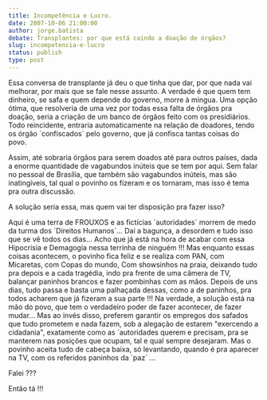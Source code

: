 ```yaml
---
title: Incompetência e Lucro.
date: 2007-10-06 21:00:00
author: jorge.batista
debate: Transplantes: por que está caindo a doação de órgãos?
slug: incompetencia-e-lucro
status: publish 
type: post
---
```


Essa conversa de transplante já deu o que tinha que dar, por que nada vai melhorar, por mais que se fale nesse assunto. A verdade é que quem tem dinheiro, se safa e quem depende do governo, morre à mingua. Uma opção ótima, que resolveria de uma vez por todas essa falta de órgãos pra doação, seria a criação de um banco de órgãos feito com os presidiários. Todo reincidente, entraria automaticamente na relação de doadores, tendo os órgão ´confiscados´ pelo governo, que já confisca tantas coisas do povo.  

Assim, até sobraria órgãos para serem doados até para outros países, dada a enorme quantidade de vagabundos inúteis que se tem por aqui. Sem falar no pessoal de Brasília, que também são vagabundos inúteis, mas são inatingíveis, tal qual o povinho os fizeram e os tornaram, mas isso é tema pra outra discussão.  

A solução seria essa, mas quem vai ter disposição pra fazer isso?  

Aqui é uma terra de FROUXOS e as fictícias ´autoridades´ morrem de medo da turma dos ´Direitos Humanos´... Daí a bagunça, a desordem e tudo isso que se vê todos os dias... Acho que já está na hora de acabar com essa Hipocrisia e Demagogia nessa terrinha de ninguém !!! Mas enquanto essas coisas acontecem, o povinho fica feliz e se realiza com PAN, com Micaretas, com Copas do mundo, Com showsinhos na praia, deixando tudo pra depois e a cada tragédia, indo pra frente de uma câmera de TV, balançar paninhos brancos e fazer pombinhas com as mãos. Depois de uns dias, tudo passa e basta uma palhaçada dessas, como a de paninhos, pra todos acharem que já fizeram a sua parte !!! Na verdade, a solução está na mão do povo, que tem o verdadeiro poder de fazer acontecer, de fazer mudar... Mas ao invés disso, preferem garantir os empregos dos safados que tudo prometem e nada fazem, sob a alegação de estarem "exercendo a cidadania", exatamente como as ´autoridades querem e precisam, pra se manterem nas posições que ocupam, tal e qual sempre desejaram. Mas o povinho aceita tudo de cabeça baixa, só levantando, quando é pra aparecer na TV, com os referidos paninhos da ´paz´ ...  

Falei ???  

Então tá !!!
